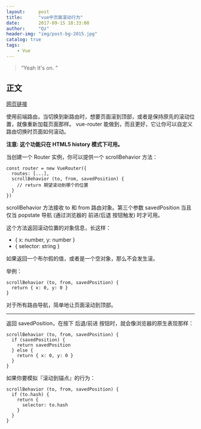```yaml
---
layout:     post
title:      "vue中页面滚动行为"
date:       2017-09-15 18:33:00
author:     "Qz"
header-img: "img/post-bg-2015.jpg"
catalog: true
tags:
    - Vue
---
```


> “Yeah It's on. ”


## 正文
[网页链接](https://router.vuejs.org/zh-cn/advanced/scroll-behavior.html)

使用前端路由，当切换到新路由时，想要页面滚到顶部，或者是保持原先的滚动位置，就像重新加载页面那样。 vue-router 能做到，而且更好，它让你可以自定义路由切换时页面如何滚动。

<strong>注意: 这个功能只在 HTML5 history 模式下可用。</strong>

当创建一个 Router 实例，你可以提供一个 scrollBehavior 方法：

```
const router = new VueRouter({
  routes: [...],
  scrollBehavior (to, from, savedPosition) {
    // return 期望滚动到哪个的位置
  }
})
```

scrollBehavior 方法接收 to 和 from 路由对象。第三个参数 savedPosition 当且仅当 popstate 导航 (通过浏览器的 前进/后退 按钮触发) 时才可用。


这个方法返回滚动位置的对象信息，长这样：
* { x: number, y: number }
* { selector: string }

如果返回一个布尔假的值，或者是一个空对象，那么不会发生滚。


举例：
```
scrollBehavior (to, from, savedPosition) {
  return { x: 0, y: 0 }
}
```
对于所有路由导航，简单地让页面滚动到顶部。


----------

返回 savedPosition，在按下 后退/前进 按钮时，就会像浏览器的原生表现那样：
```
scrollBehavior (to, from, savedPosition) {
  if (savedPosition) {
    return savedPosition
  } else {
    return { x: 0, y: 0 }
  }
}
```




如果你要模拟『滚动到锚点』的行为：
```
scrollBehavior (to, from, savedPosition) {
  if (to.hash) {
    return {
      selector: to.hash
    }
  }
}
```

